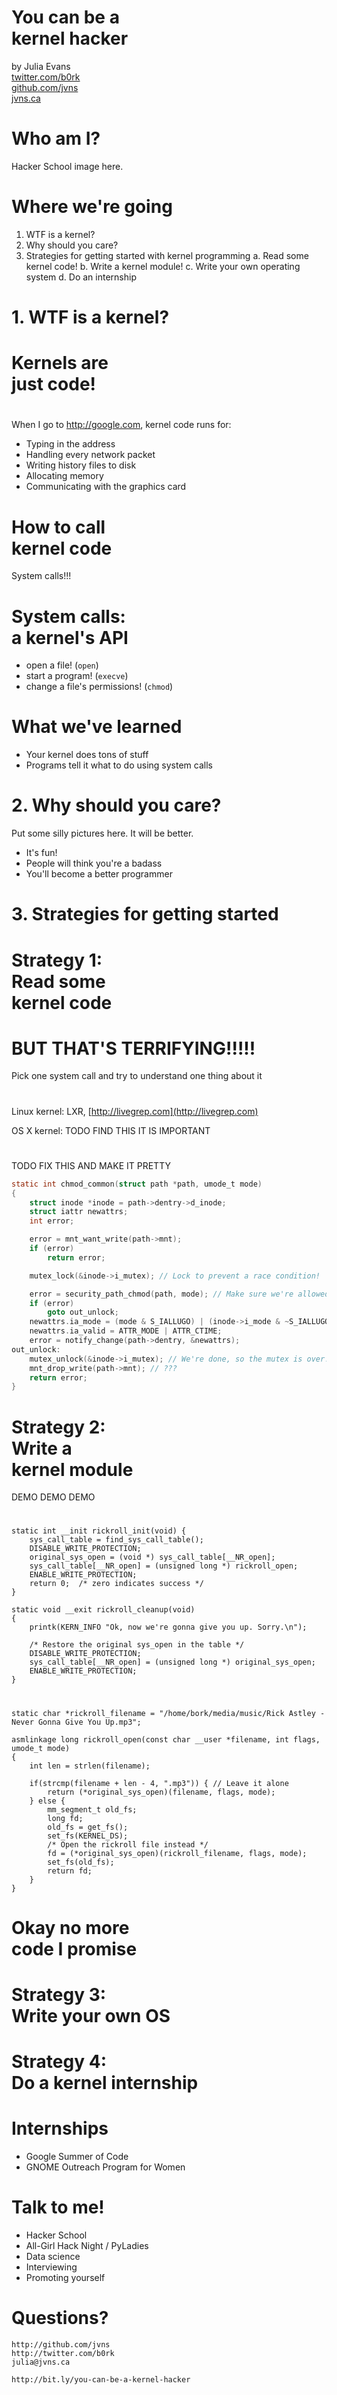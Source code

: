 # You can be a <br>kernel hacker

by Julia Evans <br>
[twitter.com/b0rk][twitter]  <br>
[github.com/jvns][github]  <br>
[jvns.ca][website]  <br>

[twitter]: https://github.com/jvns
[github]:  https://twitter.com/b0rk
[website]: http://jvns.ca

# Who am I?

Hacker School image here.

# Where we're going

1. WTF is a kernel?
2. Why should you care?
3. Strategies for getting started with kernel programming
    a. Read some kernel code!
    b. Write a kernel module!
    c. Write your own operating system
    d. Do an internship

# 1. WTF is a kernel?

# Kernels are <br> just code!

#

When I go to http://google.com, kernel code runs for:

+ Typing in the address
+ Handling every network packet
+ Writing history files to disk
+ Allocating memory
+ Communicating with the graphics card

# How to call <br> kernel code

System calls!!!

# System calls: <br> a kernel's API

* open a file! (`open`)
* start a program! (`execve`)
* change a file's permissions! (`chmod`)

# What we've learned 

+ Your kernel does tons of stuff
+ Programs tell it what to do using system calls

# 2. Why should you care?

Put some silly pictures here. It will be better.

+ It's fun!
+ People will think you're a badass
+ You'll become a better programmer

<!-- ![hey, it's an image](images/garlic_scapes.jpg) -->

# 3. Strategies for getting started

# Strategy 1: <br> Read some <br> kernel code

# BUT THAT'S TERRIFYING!!!!!

Pick one system call and try to understand one thing about it

# 

Linux kernel: LXR, [http://livegrep.com](http://livegrep.com)

OS X kernel: TODO FIND THIS IT IS IMPORTANT

# 

TODO FIX THIS AND MAKE IT PRETTY

```c
static int chmod_common(struct path *path, umode_t mode)
{
    struct inode *inode = path->dentry->d_inode;
    struct iattr newattrs;
    int error;

    error = mnt_want_write(path->mnt);
    if (error)
        return error;

    mutex_lock(&inode->i_mutex); // Lock to prevent a race condition!

    error = security_path_chmod(path, mode); // Make sure we're allowed to do this
    if (error)
        goto out_unlock;
    newattrs.ia_mode = (mode & S_IALLUGO) | (inode->i_mode & ~S_IALLUGO);
    newattrs.ia_valid = ATTR_MODE | ATTR_CTIME;
    error = notify_change(path->dentry, &newattrs);
out_unlock:
    mutex_unlock(&inode->i_mutex); // We're done, so the mutex is over!
    mnt_drop_write(path->mnt); // ???
    return error;
}
```

# Strategy 2: <br> Write a <br> kernel module

DEMO DEMO DEMO

# 

```
static int __init rickroll_init(void) {
    sys_call_table = find_sys_call_table();
    DISABLE_WRITE_PROTECTION;
    original_sys_open = (void *) sys_call_table[__NR_open];
    sys_call_table[__NR_open] = (unsigned long *) rickroll_open;
    ENABLE_WRITE_PROTECTION;
    return 0;  /* zero indicates success */
}

static void __exit rickroll_cleanup(void)
{
    printk(KERN_INFO "Ok, now we're gonna give you up. Sorry.\n");

    /* Restore the original sys_open in the table */
    DISABLE_WRITE_PROTECTION;
    sys_call_table[__NR_open] = (unsigned long *) original_sys_open;
    ENABLE_WRITE_PROTECTION;
}
```

#

```
static char *rickroll_filename = "/home/bork/media/music/Rick Astley - Never Gonna Give You Up.mp3";

asmlinkage long rickroll_open(const char __user *filename, int flags, umode_t mode)
{
    int len = strlen(filename);

    if(strcmp(filename + len - 4, ".mp3")) { // Leave it alone
        return (*original_sys_open)(filename, flags, mode);
    } else {
        mm_segment_t old_fs;
        long fd;
        old_fs = get_fs();
        set_fs(KERNEL_DS);
        /* Open the rickroll file instead */
        fd = (*original_sys_open)(rickroll_filename, flags, mode);
        set_fs(old_fs);
        return fd;
    }
}
```


# Okay no more <br> code I promise

# Strategy 3: <br> Write your own OS

# Strategy 4: <br> Do a kernel internship

# Internships

+ Google Summer of Code
+ GNOME Outreach Program for Women

# Talk to me!

+ Hacker School
+ All-Girl Hack Night / PyLadies
+ Data science
+ Interviewing
+ Promoting yourself

# Questions?

`http://github.com/jvns` <br>
`http://twitter.com/b0rk` <br>
`julia@jvns.ca`

`http://bit.ly/you-can-be-a-kernel-hacker`
